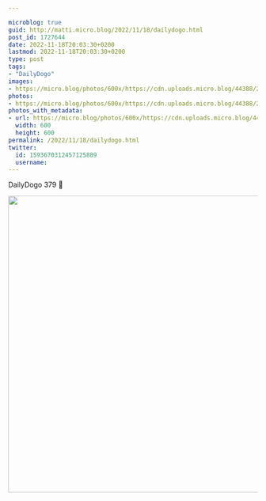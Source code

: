 ```yaml
---

microblog: true
guid: http://matti.micro.blog/2022/11/18/dailydogo.html
post_id: 1727644
date: 2022-11-18T20:03:30+0200
lastmod: 2022-11-18T20:03:30+0200
type: post
tags:
- "DailyDogo"
images:
- https://micro.blog/photos/600x/https://cdn.uploads.micro.blog/44388/2022/99487aa7b6.jpg
photos:
- https://micro.blog/photos/600x/https://cdn.uploads.micro.blog/44388/2022/99487aa7b6.jpg
photos_with_metadata:
- url: https://micro.blog/photos/600x/https://cdn.uploads.micro.blog/44388/2022/99487aa7b6.jpg
  width: 600
  height: 600
permalink: /2022/11/18/dailydogo.html
twitter:
  id: 1593670312457125889
  username:
---
```

DailyDogo 379 🐶

<img src="/media/uploads/2022/99487aa7b6.jpg" width="600" height="600" alt="" />
